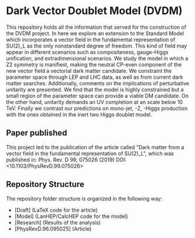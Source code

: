 # Dark Vector Doublet Model (DVDM)

This repository holds all the information that served for the construction of the DVDM project. In here we explore an extension to the Standard Model which incorporates a vector field in the fundamental representation of SU(2)_L as the only nonstandard degree of freedom. This kind of field may appear in different scenarios such as compositeness, gauge-Higgs unification, and extradimensional scenarios. We study the model in which a Z2 symmetry is manifiest, making the neutral CP-even component of the new vector field a vectorial dark matter candidate. We constraint the parameter space through LEP and LHC data, as well as from current dark matter searches. Additionally, comments on the implications of perturbative unitarity are presented. We find that the model is highly constrained but a small region of the parameter space can provide a viable DM candidate. On the other hand, unitarity demands an UV completion at an scale below 10 TeV. Finally we contrast our predictions on mono-jet, -Z, -Higgs production with the ones obtained in the inert two Higgs doublet model.

## Paper published ##

This project led to the publication of the article called "Dark matter from a vector field in the fundamental representation of SU(2)_L", which was published in: 	Phys. Rev. D 99, 075026 (2019)
DOI: <10.1103/PhysRevD.99.075026>

## Repository Structure ##

The repository folder structure is organized in the following way:
  * [Draft] (LaTeX code for the article)  
  * [Model] (LanHEP/CalcHEP code for the model)
  * [Research] (Results of the analysis)
  * [PhysRevD.96.095025] (Article)
